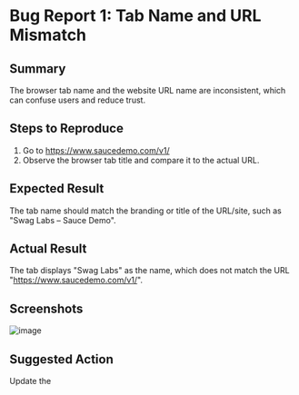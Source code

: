 # Bug Report 1: Tab Name and URL Mismatch

## Summary
The browser tab name and the website URL name are inconsistent, which can confuse users and reduce trust.

## Steps to Reproduce
1. Go to https://www.saucedemo.com/v1/
2. Observe the browser tab title and compare it to the actual URL.

## Expected Result
The tab name should match the branding or title of the URL/site, such as "Swag Labs – Sauce Demo".

## Actual Result
The tab displays "Swag Labs" as the name, which does not match the URL "https://www.saucedemo.com/v1/".
## Screenshots
![image](https://github.com/user-attachments/assets/ea8cff76-28fe-40c1-b33f-04caa6cd83b8)

## Suggested Action
Update the <title> tag in the HTML head to accurately reflect the site URL or brand name for consistency and professionalism.
